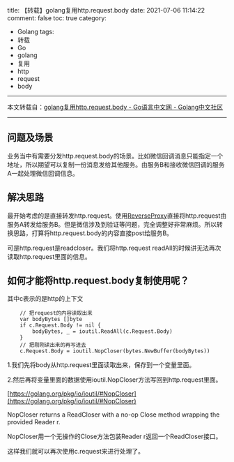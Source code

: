 title: 【转载】golang复用http.request.body
date: 2021-07-06 11:14:22
comment: false
toc: true
category:
 - Golang
tags: 
 - 转载
 - Go
 - golang
 - 复用
 - http
 - request
 - body
---

本文转载自：[golang复用http.request.body - Go语言中文网 - Golang中文社区](https://studygolang.com/articles/15641)

---

## 问题及场景

业务当中有需要分发http.request.body的场景。比如微信回调消息只能指定一个地址，所以期望可以复制一份消息发给其他服务。由服务B和接收微信回调的服务A一起处理微信回调信息。

## 解决思路

最开始考虑的是直接转发http.request。使用[ReverseProxy](https://studygolang.com/static/pkgdoc/pkg/net_http_httputil.htm#ReverseProxy)直接将http.request由服务A转发给服务B。但是微信涉及到验证等问题，完全调整好非常麻烦。所以转换思路，打算将http.request.body的内容直接post给服务B。

可是http.request是readcloser。我们将http.request readAll的时候讲无法再次读取http.request里面的信息。

## 如何才能将http.request.body复制使用呢？

其中c表示的是http的上下文

```
    // 把request的内容读取出来
    var bodyBytes []byte
    if c.Request.Body != nil {
        bodyBytes, _ = ioutil.ReadAll(c.Request.Body)
    }
    // 把刚刚读出来的再写进去
    c.Request.Body = ioutil.NopCloser(bytes.NewBuffer(bodyBytes))
```

1.我们先将body从http.request里面读取出来，保存到一个变量里面。

2.然后再将变量里面的数据使用ioutil.NopCloser方法写回到http.request里面。

[https://golang.org/pkg/io/ioutil/#NopCloser](https://golang.org/pkg/io/ioutil/#NopCloser)

NopCloser returns a ReadCloser with a no-op Close method wrapping the provided Reader r.

NopCloser用一个无操作的Close方法包装Reader r返回一个ReadCloser接口。

这样我们就可以再次使用c.request来进行处理了。
